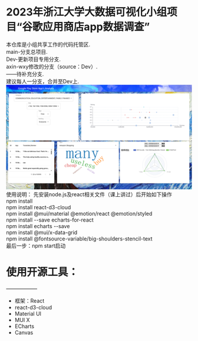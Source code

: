 # 2023年浙江大学大数据可视化小组项目“谷歌应用商店app数据调查”
本仓库是小组共享工作的代码托管区.\
main-分支总项目.\
Dev-更新项目专用分支.\
axin-wxy修改的分支（source：Dev）.\
——待补充分支.\
建议每人一分支，合并至Dev上.\
![效果图](效果图.png "效果图")
使用说明：
先安装node.js及react相关文件（课上讲过）后开始如下操作\
npm install\
npm install react-d3-cloud\
npm install @mui/material @emotion/react @emotion/styled\
npm install --save echarts-for-react\
npm install echarts --save\
npm install @mui/x-data-grid\
npm install @fontsource-variable/big-shoulders-stencil-text\
最后一步：npm start启动
# 使用开源工具：
——————
- 框架：React<br>
- react-d3-cloud<br>
- Material UI <br>
- MUI X<br>
- ECharts<br>
- Canvas<br>


